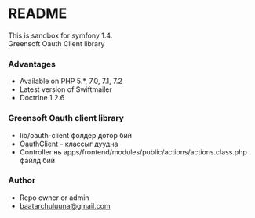 # README #

This is sandbox for symfony 1.4.<br/>
Greensoft Oauth Client library

### Advantages ###

* Available on PHP 5.*, 7.0, 7.1, 7.2
* Latest version of Swiftmailer 
* Doctrine 1.2.6

### Greensoft Oauth client library ###

* lib/oauth-client фолдер дотор бий
* OauthClient - классыг дуудна
* Controller нь apps/frontend/modules/public/actions/actions.class.php файлд бий

### Author ###

* Repo owner or admin
* baatarchuluuna@gmail.com
